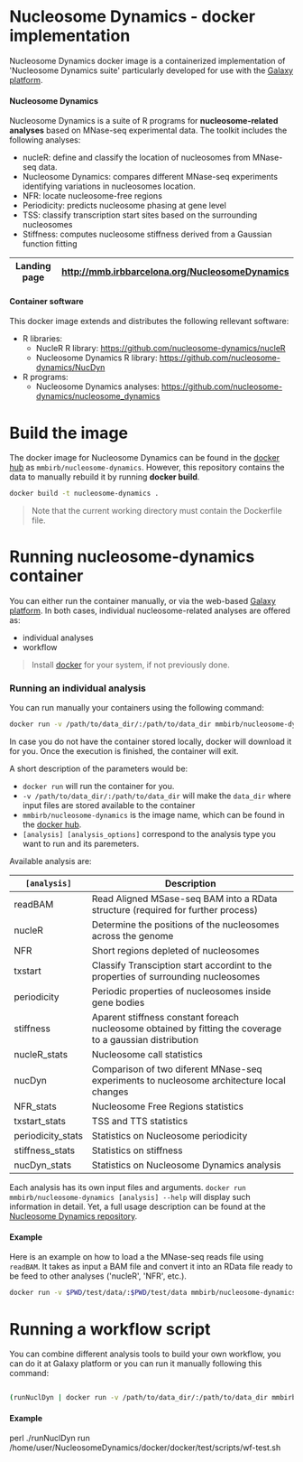 Nucleosome Dynamics - docker implementation
===================
Nucleosome Dynamics docker image is a containerized implementation of 'Nucleosome Dynamics suite' particularly developed for use with the [Galaxy platform](https://dev.usegalaxy.es/).

#### Nucleosome Dynamics
Nucleosome Dynamics is a suite of R programs for **nucleosome-related analyses** based on MNase-seq experimental data. The toolkit includes the following analyses:

- nucleR: define and classify the location of nucleosomes from MNase-seq data.
- Nucleosome Dynamics: compares different MNase-seq experiments identifying variations in nucleosomes location.
- NFR: locate nucleosome-free regions
- Periodicity: predicts  nucleosome phasing at gene level
- TSS: classify transcription start sites based on the surrounding nucleosomes
- Stiffness: computes nucleosome stiffness derived from a Gaussian function fitting

| Landing page | http://mmb.irbbarcelona.org/NucleosomeDynamics| 
| ------------ |----------------------------------------------|

#### Container software 
This docker image extends and distributes the following rellevant software:

* R libraries:
   * NucleR R library: https://github.com/nucleosome-dynamics/nucleR
   * Nucleosome Dynamics R library: https://github.com/nucleosome-dynamics/NucDyn
* R programs:
   * Nucleosome Dynamics analyses: https://github.com/nucleosome-dynamics/nucleosome_dynamics

# Build the image
The docker image for Nucleosome Dynamics can be found in the [docker hub](https://hub.docker.com/r/mmbirb/nucleosome-dynamics) as `mmbirb/nucleosome-dynamics`. However, this repository contains the data to manually rebuild it by running **docker build**.

```sh
docker build -t nucleosome-dynamics .
```
> Note that the current working directory must contain the Dockerfile file.

# Running nucleosome-dynamics container
You can either run the container manually, or via the web-based [Galaxy platform](https://dev.usegalaxy.es/). In both cases, individual nucleosome-related analyses are offered as:
- individual analyses
- workflow

> Install [docker](https://docs.docker.com/engine/installation/) for your system, if not previously done.

### Running an individual analysis
You can run manually your containers using the following command:

```sh
docker run -v /path/to/data_dir/:/path/to/data_dir mmbirb/nucleosome-dynamics  [analysis] [analysis_options]
```

In case you do not have the container stored locally, docker will download it for you. Once the execution is finished, the container will exit.

A short description of the parameters would be:
- `docker run` will run the container for you.
- `-v /path/to/data_dir/:/path/to/data_dir` will make the `data_dir` where input files are stored available to the container
- `mmbirb/nucleosome-dynamics` is the image name, which can be found in the [docker hub](https://dev.usegalaxy.es/).
- `[analysis] [analysis_options]` correspond to the analysis type you want to run and its paremeters.

Available analysis are:

| `[analysis]` | Description |
| -------- | -------- |
| readBAM	  | Read Aligned MSase-seq BAM into a RData structure (required for further process) |
| nucleR	   | Determine the positions of the nucleosomes across the genome |
| NFR		  | Short regions depleted of nucleosomes |
| txstart	  | Classify Transciption start accordint to the properties of surrounding nucleosomes	|
| periodicity  | Periodic properties of nucleosomes inside gene bodies |
| stiffness | Aparent stiffness constant foreach nucleosome obtained by fitting the coverage to a gaussian distribution |
| nucleR_stats|	 Nucleosome call statistics|
| nucDyn          | Comparison of two diferent MNase-seq experiments to nucleosome architecture local changes |
| NFR_stats|		 Nucleosome Free Regions statistics|
| txstart_stats|	 TSS and TTS statistics|
| periodicity_stats|  Statistics on Nucleosome periodicity|
| stiffness_stats|	Statistics on stiffness|
| nucDyn_stats|	   Statistics on Nucleosome Dynamics analysis|


Each analysis has its own input files and arguments. `docker run mmbirb/nucleosome-dynamics [analysis] --help` will display such information in detail. Yet, a full usage description can be found at the [Nucleosome Dynamics repository](https://github.com/nucleosome-dynamics/nucleosome_dynamics).

#### Example

Here is an example on how to load a the MNase-seq reads file using `readBAM`. It takes as input a BAM file and convert it into an RData file ready to be feed to other analyses ('nucleR', 'NFR', etc.).

```sh
docker run -v $PWD/test/data/:$PWD/test/data mmbirb/nucleosome-dynamics readBAM --input $PWD/test/data/cellcycleG2_chrII.bam --output $PWD/test/data/cellcycleG2_chrII.RData --type paired
```

# Running a workflow script
You can combine different analysis tools to build your own workflow, you can do it at Galaxy platform or you can run it manually following this command:

```sh

(runNuclDyn | docker run -v /path/to/data_dir/:/path/to/data_dir mmbirb/nucleosome-dynamics)   run  [WF_file_path]

```

#### Example

perl ./runNuclDyn run /home/user/NucleosomeDynamics/docker/docker/test/scripts/wf-test.sh 
